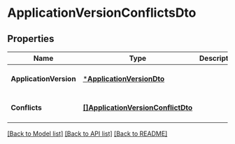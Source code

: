 # ApplicationVersionConflictsDto

## Properties
Name | Type | Description | Notes
------------ | ------------- | ------------- | -------------
**ApplicationVersion** | [***ApplicationVersionDto**](ApplicationVersionDto.md) |  | [optional] [default to null]
**Conflicts** | [**[]ApplicationVersionConflictDto**](ApplicationVersionConflictDto.md) |  | [optional] [default to null]

[[Back to Model list]](../README.md#documentation-for-models) [[Back to API list]](../README.md#documentation-for-api-endpoints) [[Back to README]](../README.md)



